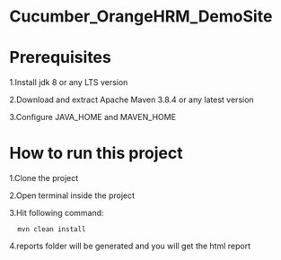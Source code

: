 # Cucumber_OrangeHRM_DemoSite
# Prerequisites
1.Install jdk 8 or any LTS version

2.Download and extract Apache Maven 3.8.4 or any latest version

3.Configure JAVA_HOME and MAVEN_HOME

# How to run this project
1.Clone the project

2.Open terminal inside the project

3.Hit following command:

      mvn clean install
      
4.reports folder will be generated and you will get the html report


